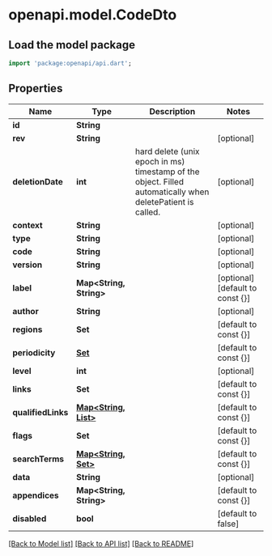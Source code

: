 # openapi.model.CodeDto

## Load the model package
```dart
import 'package:openapi/api.dart';
```

## Properties
Name | Type | Description | Notes
------------ | ------------- | ------------- | -------------
**id** | **String** |  | 
**rev** | **String** |  | [optional] 
**deletionDate** | **int** | hard delete (unix epoch in ms) timestamp of the object. Filled automatically when deletePatient is called. | [optional] 
**context** | **String** |  | [optional] 
**type** | **String** |  | [optional] 
**code** | **String** |  | [optional] 
**version** | **String** |  | [optional] 
**label** | **Map<String, String>** |  | [optional] [default to const {}]
**author** | **String** |  | [optional] 
**regions** | **Set<String>** |  | [default to const {}]
**periodicity** | [**Set<PeriodicityDto>**](PeriodicityDto.md) |  | [default to const {}]
**level** | **int** |  | [optional] 
**links** | **Set<String>** |  | [default to const {}]
**qualifiedLinks** | [**Map<String, List<String>>**](List.md) |  | [default to const {}]
**flags** | **Set<String>** |  | [default to const {}]
**searchTerms** | [**Map<String, Set<String>>**](Set.md) |  | [default to const {}]
**data** | **String** |  | [optional] 
**appendices** | **Map<String, String>** |  | [default to const {}]
**disabled** | **bool** |  | [default to false]

[[Back to Model list]](../README.md#documentation-for-models) [[Back to API list]](../README.md#documentation-for-api-endpoints) [[Back to README]](../README.md)


